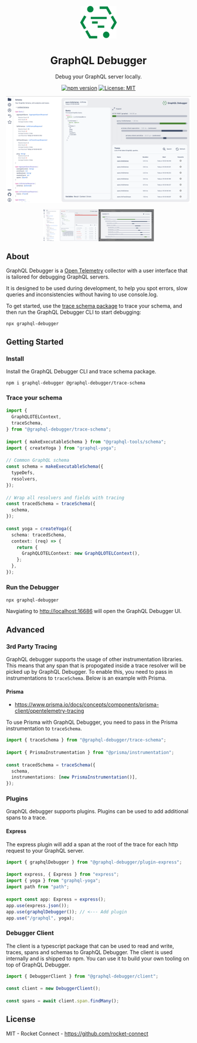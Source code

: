 <div align="center" style="text-align: center;">

<img src="./apps/ui/public/logo.svg" width="20%" alt="GraphQL Debugger">

<h1>GraphQL Debugger</h1>

<p>Debug your GraphQL server locally.</p>

[![npm version](https://badge.fury.io/js/graphql-debugger.svg)](https://badge.fury.io/js/graphql-debugger) [![License: MIT](https://img.shields.io/badge/License-MIT-yellow.svg)](https://opensource.org/licenses/MIT)

[![](./docs/screenshot.png)](https://www.graphql-debugger.com/)

<div style="display: flex; text-align: center; justify-content: center" align="center">
<img src="./docs/screenshot-error.png" width="30%" alt="GraphQL Debugger">
<img src="./docs/screenshot-trace-viewer.png" width="30%" alt="GraphQL Debugger">
</div>
</div>

## About

GraphQL Debugger is a [Open Telemetry](https://opentelemetry.io/) collector with a user interface that is tailored for debugging GraphQL servers.

It is designed to be used during development, to help you spot errors, slow queries and inconsistencies without having to use console.log.

To get started, use the [trace schema package](https://github.com/rocket-connect/graphql-debugger/tree/main/packages/trace-schema) to trace your schema, and then run the GraphQL Debugger CLI to start debugging:

```
npx graphql-debugger
```

## Getting Started

### Install

Install the GraphQL Debugger CLI and trace schema package.

```
npm i graphql-debugger @graphql-debugger/trace-schema
```

### Trace your schema

```ts
import {
  GraphQLOTELContext,
  traceSchema,
} from "@graphql-debugger/trace-schema";

import { makeExecutableSchema } from "@graphql-tools/schema";
import { createYoga } from "graphql-yoga";

// Common GraphQL schema
const schema = makeExecutableSchema({
  typeDefs,
  resolvers,
});

// Wrap all resolvers and fields with tracing
const tracedSchema = traceSchema({
  schema,
});

const yoga = createYoga({
  schema: tracedSchema,
  context: (req) => {
    return {
      GraphQLOTELContext: new GraphQLOTELContext(),
    };
  },
});
```

### Run the Debugger

```
npx graphql-debugger
```

Navgiating to [http://localhost:16686](http://localhost:16686) will open the GraphQL Debugger UI.

## Advanced

### 3rd Party Tracing

GraphQL debugger supports the usage of other instrumentation libraries. This means that any span that is propogated inside a trace resolver will be picked up by GraphQL Debugger. To enable this, you need to pass in instrumentations to `traceSchema`. Below is an example with Prisma.

#### Prisma

- https://www.prisma.io/docs/concepts/components/prisma-client/opentelemetry-tracing

To use Prisma with GraphQL Debugger, you need to pass in the Prisma instrumentation to `traceSchema`.

```ts
import { traceSchema } from "@graphql-debugger/trace-schema";

import { PrismaInstrumentation } from "@prisma/instrumentation";

const tracedSchema = traceSchema({
  schema,
  instrumentations: [new PrismaInstrumentation()],
});
```

### Plugins

GraphQL debugger supports plugins. Plugins can be used to add additional spans to a trace.

#### Express

The express plugin will add a span at the root of the trace for each http request to your GraphQL server.

```ts
import { graphqlDebugger } from "@graphql-debugger/plugin-express";

import express, { Express } from "express";
import { yoga } from "graphql-yoga";
import path from "path";

export const app: Express = express();
app.use(express.json());
app.use(graphqlDebugger()); // <--- Add plugin
app.use("/graphql", yoga);
```

### Debugger Client

The client is a typescript package that can be used to read and write, traces, spans and schemas to GraphQL Debugger. The client is used internally and is shipped to npm. You can use it to build your own tooling on top of GraphQL Debugger.

```ts
import { DebuggerClient } from "@graphql-debugger/client";

const client = new DebuggerClient();

const spans = await client.span.findMany();
```

## License

MIT - Rocket Connect - https://github.com/rocket-connect
